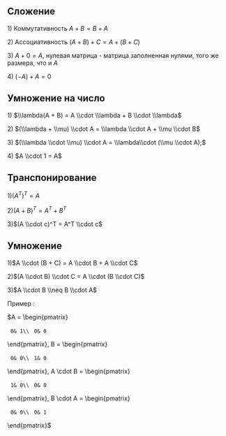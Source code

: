 ## Сложение

1\) Коммутативность $A + B = B + A$

2\) Ассоциативность $(A + B) + C = A + (B + C)$

3\) $A + 0 = A$, нулевая матрица - матрица заполненная нулями, того же
размера, что и $A$

4\) $(-A) + A = 0$

## Умножение на число

1\) $\\lambda(A + B) = A \\cdot \\lambda + B \\cdot \\lambda$

2\) $(\\lambda + \\mu) \\cdot A = \\lambda \\cdot A + \\mu \\cdot B$

3\) $(\\lambda \\cdot \\mu) \\cdot A = \\lambda\\cdot (\\mu \\cdot A);$

4\) $A \\cdot 1 = A$

## Транспонирование

1)$(A^T)^T = A$

2)$(A + B)^T = A^T + B^T$

3)$(A \\cdot c)^T = A^T \\cdot c$

## Умножение

1)$A \\cdot (B + C) = A \\cdot B + A \\cdot C$

2)$(A \\cdot B) \\cdot C = A \\cdot (B \\cdot C)$

3)$A \\cdot B \\neq B \\cdot A$

Пример :

$A = \\begin{pmatrix}

` 0& 1\\`
` 0& 0`

\\end{pmatrix}, B = \\begin{pmatrix}

` 0& 0\\`
` 1& 0`

\\end{pmatrix}, A \\cdot B = \\begin{pmatrix}

` 1& 0\\`
` 0& 0`

\\end{pmatrix}, B \\cdot A = \\begin{pmatrix}

` 0& 0\\`
` 0& 1`

\\end{pmatrix}$
